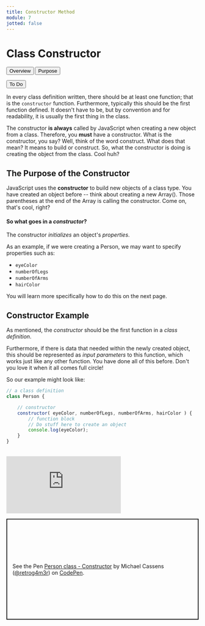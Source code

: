 ```yaml
---
title: Constructor Method
module: 7
jotted: false
---
```


# Class Constructor
<div class="tab">
  <button class="tablinks active" onclick="openTab(event, 'Overview')">Overview</button>
  <button class="tablinks" onclick="openTab(event, 'purpose')">Purpose</button>

  <button class="tablinks" onclick="openTab(event, 'todo')">To Do</button>
</div>
<div id="Overview" class="tabcontent" style="display:block">
<div class="tabhtml" markdown="1">

In every class definition written, there should be at least one function; that is the `constructor` function. Furthermore, typically this should be the first function defined. It doesn't have to be, but by convention and for readability, it is usually the first thing in the class.

The constructor **is always** called by JavaScript when creating a new object from a class. Therefore, you **must** have a constructor.  What is the constructor, you say?  Well, think of the word construct.  What does that mean?  It means to build or construct. So, what the constructor is doing is creating the object from the class.  Cool huh?

</div>
</div>

<div id="purpose" class="tabcontent">
<div class="tabhtml" markdown="1">

## The Purpose of the Constructor

JavaScript uses the **constructor** to build new objects of a class type. You have created an object before -- think about creating a new Array().  Those parentheses at the end of the Array is calling the constructor.  Come on, that's cool, right?

#### So what goes in a _constructor_?

The constructor _initializes_ an object's _properties_.

As an example, if we were creating a Person, we may want to specify properties such as:

- `eyeColor`
- `numberOfLegs`
- `numberOfArms`
- `hairColor`

You will learn more specifically how to do this on the next page.

## Constructor Example

As mentioned, the _constructor_ should be the first function in a _class definition_.

Furthermore, if there is data that needed within the newly created object, this should be represented as _input parameters_ to this function, which works just like any other function.  You have done all of this before.  Don't you love it when it all comes full circle!

So our example might look like:

```js
// a class definition
class Person {

    // constructor
    constructor( eyeColor, numberOfLegs, numberOfArms, hairColor ) {
        // function block
        // Do stuff here to create an object
        console.log(eyeColor);
    }
}
```
<br/>

<div class="embed-responsive embed-responsive-16by9"><iframe class="embed-responsive-item" src="https://www.youtube.com/embed/p4xykn8VZUI" frameborder="0" allowfullscreen></iframe></div>

</div>
</div>

<div id="todo" class="tabcontent">
<div class="tabhtml" markdown="1">

<p class="codepen" data-height="265" data-theme-id="light" data-default-tab="js,result" data-user="retrog4m3r" data-slug-hash="VwmbOQE" style="height: 265px; box-sizing: border-box; display: flex; align-items: center; justify-content: center; border: 2px solid; margin: 1em 0; padding: 1em;" data-pen-title="Person class - Constructor">
  <span>See the Pen <a href="https://codepen.io/retrog4m3r/pen/VwmbOQE">
  Person class - Constructor</a> by Michael Cassens (<a href="https://codepen.io/retrog4m3r">@retrog4m3r</a>)
  on <a href="https://codepen.io">CodePen</a>.</span>
</p>
<script async src="https://cpwebassets.codepen.io/assets/embed/ei.js"></script>

</div>
</div>
